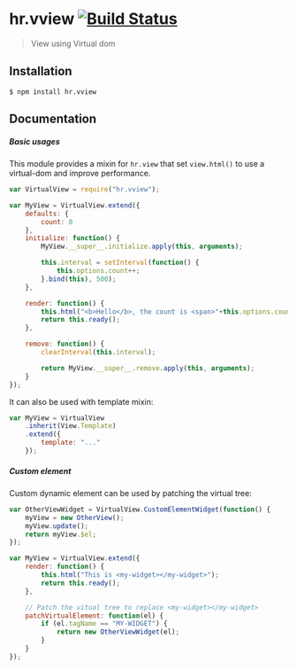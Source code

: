 hr.vview [![Build Status](https://travis-ci.org/HappyRhino/hr.vview.png?branch=master)](https://travis-ci.org/HappyRhino/hr.vview)
=============================

> View using Virtual dom

## Installation

```
$ npm install hr.vview
```

## Documentation

##### Basic usages

This module provides a mixin for `hr.view` that set `view.html()` to use a virtual-dom and improve performance.

```js
var VirtualView = require("hr.vview");

var MyView = VirtualView.extend({
	defaults: {
		count: 0
	},
	initialize: function() {
		MyView.__super__.initialize.apply(this, arguments);

		this.interval = setInterval(function() {
			this.options.count++;
		}.bind(this), 500);
	},

	render: function() {
		this.html("<b>Hello</b>, the count is <span>"+this.options.count+"</span>");
		return this.ready();
	},

	remove: function() {
		clearInterval(this.interval);

		return MyView.__super__.remove.apply(this, arguments);
	}
});
```

It can also be used with template mixin:

```js
var MyView = VirtualView
	.inherit(View.Template)
	.extend({
		template: "..."
	});
```

##### Custom element

Custom dynamic element can be used by patching the virtual tree:

```js
var OtherViewWidget = VirtualView.CustomElementWidget(function() {
	myView = new OtherView();
	myView.update();
	return myView.$el;
});

var MyView = VirtualView.extend({
	render: function() {
		this.html("This is <my-widget></my-widget>");
		return this.ready();
	},

	// Patch the vitual tree to replace <my-widget></my-widget>
	patchVirtualElement: function(el) {
		if (el.tagName == "MY-WIDGET") {
			return new OtherViewWidget(el);
		}
	}
});
```
